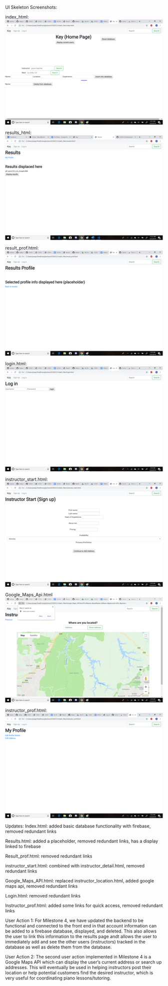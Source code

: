 UI Skeleton Screenshots:

index_html:
![index_html](https://raw.githubusercontent.com/nateychau/COGS121/master/milestone%204%20screenshots/index.png)

results_html:
![results_html](https://raw.githubusercontent.com/nateychau/COGS121/master/milestone%204%20screenshots/results.png)

result_prof.html:
![result_prof.html](https://raw.githubusercontent.com/nateychau/COGS121/master/milestone%204%20screenshots/resultsprof.png)

login.html:
![login.html](https://raw.githubusercontent.com/nateychau/COGS121/master/milestone%204%20screenshots/login.png)

instructor_start.html:
![instructor_start.html](https://raw.githubusercontent.com/nateychau/COGS121/master/milestone%204%20screenshots/instructorstart.png)

Google_Maps_Api.html
![Google_Maps_Api.html](https://raw.githubusercontent.com/nateychau/COGS121/master/milestone%204%20screenshots/googlemapsapi.png)

instructor_prof.html:
![instructor_prof](https://raw.githubusercontent.com/nateychau/COGS121/master/milestone%204%20screenshots/instructorprof.png)

Updates:
Index.html: added basic database functionality with firebase, removed redundant links

Results.html: added a placeholder, removed redundant links, has a display linked to firebase

Result_prof.html: removed redundant links

instructor_start.html: combined with instructor_detail.html, removed redundant links

Google_Maps_API.html: replaced instructor_location.html, added google maps api, removed redundant links

Login.html: removed redundant links

Instructor_prof.html: added some links for quick access, removed redundant links


User Action 1: For Milestone 4, we have updated the backend to be functional and connected to the front end in that account information can be added to a firebase database, displayed, and deleted. This also allows the user to link this information to the results page andt allows the user to immediately add and see the other users (instructors) tracked in the database as well as delete them from the database.

User Action 2: The second user action implemented in Milestone 4 is a Google Maps API which can display the user’s current address or search up addresses. This will eventually be used in helping instructors post their location or help potential customers find the desired instructor, which is very useful for coordinating piano lessons/tutoring.
